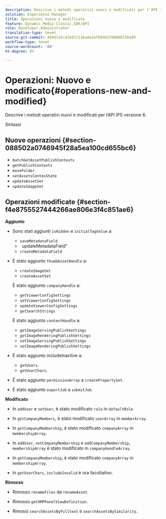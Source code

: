 ```yaml
---
description: Descrive i metodi operativi nuovi e modificati per l’API IPS versione 6.
solution: Experience Manager
title: Operazioni nuove e modificate
feature: Dynamic Media Classic,SDK/API
role: Developer,Administrator
translation-type: tm+mt
source-git-commit: 469d1a5c43a972116a8a2efb0de5708800130a99
workflow-type: tm+mt
source-wordcount: '88'
ht-degree: 0%

---
```



# Operazioni: Nuovo e modificato{#operations-new-and-modified}

Descrive i metodi operativi nuovi e modificati per l’API IPS versione 6.

Sintassi

## Nuove operazioni {#section-088502a0746945f28a5ea100cd655bc6}

* `batchGetAssetPublishContexts`
* `getPublishContexts`
* `moveFolder`
* `setAssetsContexState`
* `updateAssetSet`
* `updateImageSet`

## Operazioni modificate {#section-f4e8755527444266ae806e3f4c851ae6}

**Aggiunto**

* Sono stati aggiunti `isHidden` e `initialTagValue` a:

   * `saveMetadataField`
   * ` `updateMetadataField&quot;
   * `createMetadataField`

* È stato aggiunto `thumbAssetHandle` a:

   * `createImageSet`
   * `createAssetSet`

   È stato aggiunto `companyHandle` a:

   * `getViewerConfigSettings`
   * `setViewerConfigSettings`
   * `updateViewerConfigSettings`
   * `getSearchStrings`

   È stato aggiunto `contextHandle` a:

   * `getImageServingPublishSettings`
   * `getImageRenderingPublishSettings`
   * `setImageServingPublishSettings`
   * `setImageRenderingPublishSettings`



* È stato aggiunto includeInactive a:

   * `getUsers`.
   * `getUserChars`.

* È stato aggiunto `permissionArray` a `createPropertySet`.

* È stato aggiunto `exportJob` a `submitJob`.

**Modificato**

* In `addUser` e `setUser`, è stato modificato `role` in `defaultRole`.

* In `getCompanyMembers`, è stato modificato `userArray` in `memberArray`.

* In `getCompanyMembership`, è stato modificato `companyArray` in `membershipArray`.

* In `addUser`, `setCompanyMembership` e `addCompanyMembership`, `membershipArray` è stato modificato in `companyHandleArray`.

* In `getCompanyMembership`, è stato modificato `companyArray` in `membershipArray`.

* In `getUserChars`, `includeInvalid` è ora facoltativo.

**Rimosso**

* Rimosso `renameFiles` da `renameAsset`.

* Rimosso `getXMPPanelViewDefinition`.
* Rimossi `searchAssetsByFulltext` e `searchAssetsBySimilarity`.

